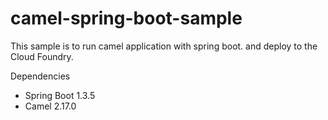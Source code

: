 # camel-spring-boot-sample

This sample is to run camel application with spring boot. and deploy to the Cloud Foundry.

Dependencies
- Spring Boot 1.3.5
- Camel 2.17.0



